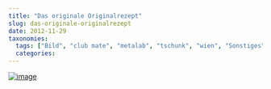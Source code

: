 ```yaml
---
title: "Das originale Originalrezept"
slug: das-originale-originalrezept
date: 2012-11-29
taxonomies:
  tags: ["Bild", "club mate", "metalab", "tschunk", "wien", "Sonstiges"]
  categories: 
---
```


<a href="/wp-content/uploads/2012/11/wpid-DSCN1533.jpg"><img class="aligncenter" alt="image" src="/wp-content/uploads/2012/11/wpid-DSCN1533.jpg"></a>